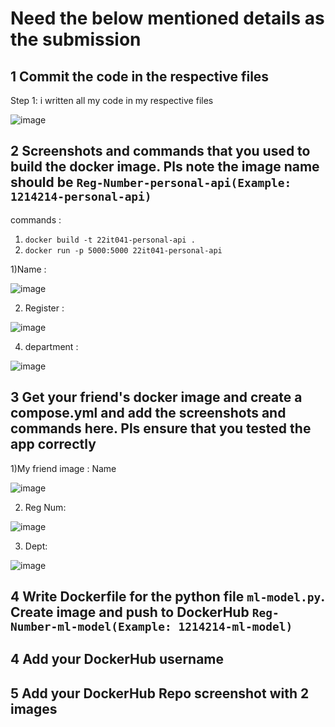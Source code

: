 # Need the below mentioned details as the submission
## 1 Commit the code in the respective files
Step 1: i written all my code in my respective files

![image](https://github.com/user-attachments/assets/e312ace7-22d2-4fbc-a2dc-43813645e1a9)

## 2 Screenshots and commands that you used to build the docker image. Pls note the image name should be `Reg-Number-personal-api(Example: 1214214-personal-api)`
commands :
1) `docker build -t 22it041-personal-api .`
2) `docker run -p 5000:5000 22it041-personal-api`

1)Name : 

![image](https://github.com/user-attachments/assets/3aa3e94d-042b-478b-a102-41a197fae492)

2) Register :
 
![image](https://github.com/user-attachments/assets/ef747075-2c50-4a52-aecd-0f6cf29ed0cb)

4) department :
 
![image](https://github.com/user-attachments/assets/529a777a-b23d-40ce-8022-f43837c9cc40)




## 3 Get your friend's docker image and create a compose.yml and add the screenshots and commands here. Pls ensure that you tested the app correctly
1)My friend image : Name 

![image](https://github.com/user-attachments/assets/d410b1ef-2097-4a9f-9232-7b9beb8a6e53)

2) Reg Num:

![image](https://github.com/user-attachments/assets/68424d06-22ca-4b3a-aa24-0d6fbc5ee4e2)

3) Dept:

![image](https://github.com/user-attachments/assets/f3b9fe99-1e00-4dd7-abde-2296f869bcf5)




## 4 Write Dockerfile for the python file `ml-model.py`. Create image and push to DockerHub `Reg-Number-ml-model(Example: 1214214-ml-model)`
## 4 Add your DockerHub username
## 5 Add your DockerHub Repo screenshot with 2 images

